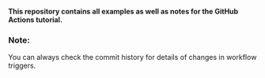 **This repository contains all examples as well as notes for the GitHub Actions tutorial.**

### Note:
You can always check the commit history for details of changes in workflow triggers.
